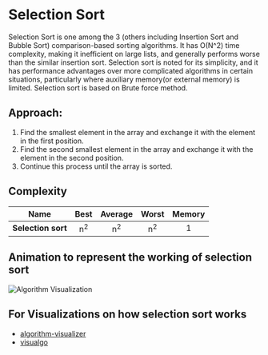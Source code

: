 # Selection Sort

Selection Sort is one among the 3 (others including Insertion Sort and Bubble Sort) comparison-based sorting algorithms.
It has O(N^2) time complexity, making it inefficient on large lists, and generally performs worse than the similar insertion sort.
Selection sort is noted for its simplicity, and it has performance advantages over more complicated algorithms in certain situations, particularly where auxiliary memory(or external memory) is limited.
Selection sort is based on Brute force method.


## Approach:

1. Find the smallest element in the array and exchange it with the element in the first position.
2. Find the second smallest element in the array and exchange it with the element in the second position.
3. Continue this process until the array is sorted.

## Complexity

| Name                  | Best            | Average             | Worst               | Memory    |
| --------------------- | :-------------: | :-----------------: | :-----------------: | :-------: |
| **Selection sort**    | n<sup>2</sup>   | n<sup>2</sup>       | n<sup>2</sup>       | 1         |

## Animation to represent the working of selection sort
![Algorithm Visualization](https://upload.wikimedia.org/wikipedia/commons/9/94/Selection-Sort-Animation.gif)

## For Visualizations on how selection sort works
- [algorithm-visualizer](https://algorithm-visualizer.org/brute-force/selection-sort)
- [visualgo](https://visualgo.net/en/sorting)